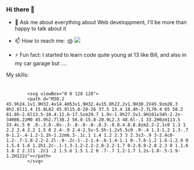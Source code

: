 ### Hi there 👋

- 💬 Ask me about everything about Web developpment, I'll be more than happy to talk about it
- 📫 How to reach me: :@
  <img src="https://cdn.jsdelivr.net/gh/devicons/devicon/icons/linkedin/linkedin-original.svg" />
          
- ⚡ Fun fact: I started to learn code quite young at 13 like Bill, and also in my car garage but ....

My skills:

  <img style="width:8px" src="https://cdn.jsdelivr.net/gh/devicons/devicon/icons/react/react-original.svg" />
  
            <svg viewBox="0 0 128 128">
            <path d="M30.2 45.9h24.1v1.9H32.4v14.4H53v1.9H32.4v15.8h22.2v1.9H30.2V45.9zm26.3 0h2.6l11.4 15.8L82 45.9l15.8-20-26 37.5 13.4 18.4h-2.7L70.4 65 58.2 81.8h-2.6l13.5-18.4-12.6-17.5zm29.7 1.9v-1.9h27.5v1.9H101v34h-2.2v-34H86.2zM0 45.9h2.7l38.2 56.8-15.8-20.9L2.3 48.6l-.1 33.2H0zm113.5 33.4c.5 0 .8-.3.8-.8s-.3-.8-.8-.8-.8.3-.8.8.4.8.8.8zm2.2-2.1c0 1.3 1 2.2 2.4 2.2 1.5 0 2.4-.9 2.4-2.5v-5.5h-1.2v5.5c0 .9-.4 1.3-1.2 1.3-.7 0-1.2-.4-1.2-1.1h-1.2zm6.3-.1c.1 1.4 1.2 2.3 3 2.3s3-.9 3-2.4c0-1.2-.7-1.8-2.2-2.2l-.9-.2c-1-.2-1.4-.6-1.4-1.1 0-.7.6-1.2 1.6-1.2.9 0 1.5.4 1.6 1.2h1.2c-.1-1.3-1.2-2.2-2.8-2.2-1.7 0-2.8.9-2.8 2.3 0 1.1.6 1.8 2 2.1l1 .2c1 .2 1.5.6 1.5 1.2 0 .7-.7 1.2-1.7 1.2s-1.8-.5-1.9-1.2H122z"></path>
            </svg>
          
          
